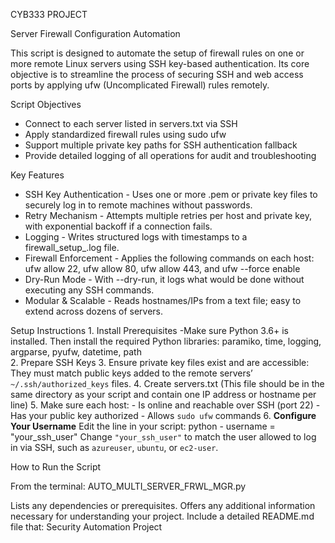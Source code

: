 CYB333 PROJECT 

Server Firewall Configuration Automation 

This script is designed to automate the setup of firewall rules on one or more remote Linux servers using SSH key-based authentication. Its core objective is to streamline the process of securing SSH and web access ports by applying ufw (Uncomplicated Firewall) rules remotely.

Script Objectives
- Connect to each server listed in servers.txt via SSH
- Apply standardized firewall rules using sudo ufw
- Support multiple private key paths for SSH authentication fallback
- Provide detailed logging of all operations for audit and troubleshooting

Key Features
- SSH Key Authentication      - Uses one or more .pem or private key files to securely log in to remote machines without passwords. 
- Retry Mechanism             - Attempts multiple retries per host and private key, with exponential backoff if a connection fails.  
- Logging                     - Writes structured logs with timestamps to a firewall_setup_<timestamp>.log file.  
- Firewall Enforcement        - Applies the following commands on each host:<br>ufw allow 22, ufw allow 80, ufw allow 443, and ufw --force enable  
- Dry-Run Mode                - With --dry-run, it logs what would be done without executing any SSH commands. 
- Modular & Scalable          - Reads hostnames/IPs from a text file; easy to extend across dozens of servers.  

Setup Instructions
      1. Install Prerequisites
          -Make sure Python 3.6+ is installed. Then install the required Python libraries:
              paramiko, time, logging, argparse, pyufw, datetime, path          
      2. Prepare SSH Keys
      3. Ensure private key files exist and are accessible:
            They must match public keys added to the remote servers’ `~/.ssh/authorized_keys` files. 
      4. Create servers.txt (This file should be in the same directory as your script and contain one IP address or hostname per line)
      5. Make sure each host:
            - Is online and reachable over SSH (port 22)
            - Has your public key authorized
            - Allows `sudo ufw` commands
      6. **Configure Your Username**
            Edit the line in your script:
                python - username = "your_ssh_user"
            Change `"your_ssh_user"` to match the user allowed to log in via SSH, such as `azureuser`, `ubuntu`, or `ec2-user`.

How to Run the Script

From the terminal:  AUTO_MULTI_SERVER_FRWL_MGR.py

Lists any dependencies or prerequisites.
	Offers any additional information necessary for understanding your project.
	Include a detailed README.md file that:
Security Automation Project
